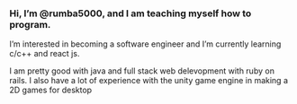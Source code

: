 ### Hi, I’m @rumba5000, and I am teaching myself how to program.

I’m interested in becoming a software engineer 
and I’m currently learning c/c++ and react js.

I am pretty good with java 
and full stack web delevopment with ruby on rails.
I also have a lot of experience with the unity game engine in making a 2D games for desktop
